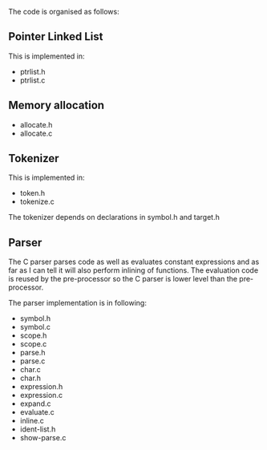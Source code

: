 The code is organised as follows:


## Pointer Linked List

This is implemented in:

* ptrlist.h
* ptrlist.c

## Memory allocation

* allocate.h
* allocate.c

## Tokenizer

This is implemented in:

* token.h
* tokenize.c

The tokenizer depends on declarations in symbol.h and target.h

## Parser

The C parser parses code as well as evaluates constant expressions and as far as I can tell it will also perform 
inlining of functions. The evaluation code is reused by the pre-processor so the C parser is lower level than the 
pre-processor.

The parser implementation is in following:

* symbol.h
* symbol.c
* scope.h
* scope.c
* parse.h
* parse.c
* char.c
* char.h
* expression.h
* expression.c
* expand.c
* evaluate.c
* inline.c
* ident-list.h
* show-parse.c


